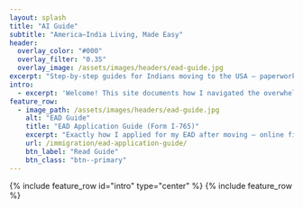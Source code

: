 ```yaml
---
layout: splash
title: "AI Guide"
subtitle: "America–India Living, Made Easy"
header:
  overlay_color: "#000"
  overlay_filter: "0.35"
  overlay_image: /assets/images/headers/ead-guide.jpg
excerpt: "Step-by-step guides for Indians moving to the USA — paperwork, housing, transport, insurance, and daily life hacks."
intro:
  - excerpt: 'Welcome! This site documents how I navigated the overwhelming first months in the USA — **EAD, SSN, DMV, groceries, banking, car & insurance**, and more.'
feature_row:
  - image_path: /assets/images/headers/ead-guide.jpg
    alt: "EAD Guide"
    title: "EAD Application Guide (Form I-765)"
    excerpt: "Exactly how I applied for my EAD after moving — online filing, documents, fees, timelines, and renewal tips."
    url: /immigration/ead-application-guide/
    btn_label: "Read Guide"
    btn_class: "btn--primary"
---
```


{% include feature_row id="intro" type="center" %}
{% include feature_row %}
